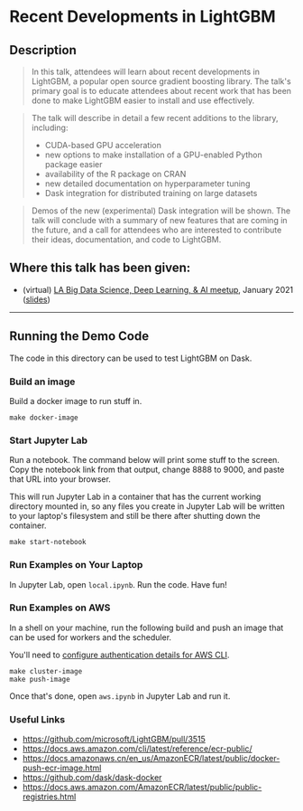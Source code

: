 # Recent Developments in LightGBM

## Description

> In this talk, attendees will learn about recent developments in LightGBM, a popular open source gradient boosting library. The talk's primary goal is to educate attendees about recent work that has been done to make LightGBM easier to install and use effectively.

> The talk will describe in detail a few recent additions to the library, including:
> * CUDA-based GPU acceleration
> * new options to make installation of a GPU-enabled Python package easier
> * availability of the R package on CRAN
> * new detailed documentation on hyperparameter tuning
> * Dask integration for distributed training on large datasets

> Demos of the new (experimental) Dask integration will be shown. The talk will conclude with a summary of new features that are coming in the future, and a call for attendees who are interested to contribute their ideas, documentation, and code to LightGBM.


## Where this talk has been given:

* (virtual) [LA Big Data Science, Deep Learning, & AI meetup](https://www.chicagocloudconference.com/), January 2021 ([slides](https://docs.google.com/presentation/d/1eiom95e-rWtpj0qtZS9vjabc8lmRGgRko0VSneGaLKg/edit?usp=sharing))

<hr>

## Running the Demo Code

The code in this directory can be used to test LightGBM on Dask.

### Build an image

Build a docker image to run stuff in.

```shell
make docker-image
```

### Start Jupyter Lab

Run a notebook. The command below will print some stuff to the screen. Copy the notebook link from that output, change 8888 to 9000, and paste that URL into your browser.

This will run Jupyter Lab in a container that has the current working directory mounted in, so any files you create in Jupyter Lab will be written to your laptop's filesystem and still be there after shutting down the container.

```shell
make start-notebook
```

### Run Examples on Your Laptop

In Jupyter Lab, open `local.ipynb`. Run the code. Have fun!

### Run Examples on AWS

In a shell on your machine, run the following build and push an image that can be used for workers and the scheduler.

You'll need to [configure authentication details for AWS CLI](https://docs.aws.amazon.com/cli/latest/userguide/cli-configure-envvars.html).

```shell
make cluster-image
make push-image
```

Once that's done, open `aws.ipynb` in Jupyter Lab and run it.

### Useful Links

* https://github.com/microsoft/LightGBM/pull/3515
* https://docs.aws.amazon.com/cli/latest/reference/ecr-public/
* https://docs.amazonaws.cn/en_us/AmazonECR/latest/public/docker-push-ecr-image.html
* https://github.com/dask/dask-docker
* https://docs.aws.amazon.com/AmazonECR/latest/public/public-registries.html
